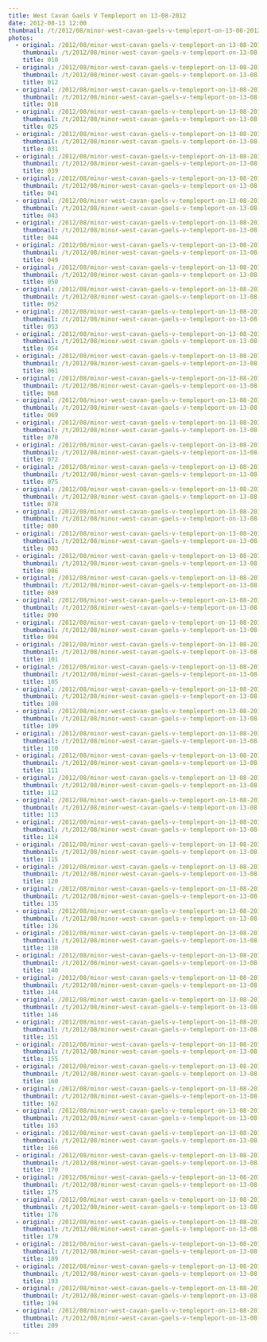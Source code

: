 ```yaml
---
title: West Cavan Gaels V Templeport on 13-08-2012
date: 2012-08-13 12:00
thumbnail: /t/2012/08/minor-west-cavan-gaels-v-templeport-on-13-08-2012/First-Half/010.jpg
photos:
  - original: /2012/08/minor-west-cavan-gaels-v-templeport-on-13-08-2012/First-Half/010.jpg
    thumbnail: /t/2012/08/minor-west-cavan-gaels-v-templeport-on-13-08-2012/First-Half/010.jpg
    title: 010
  - original: /2012/08/minor-west-cavan-gaels-v-templeport-on-13-08-2012/First-Half/012.jpg
    thumbnail: /t/2012/08/minor-west-cavan-gaels-v-templeport-on-13-08-2012/First-Half/012.jpg
    title: 012
  - original: /2012/08/minor-west-cavan-gaels-v-templeport-on-13-08-2012/First-Half/018.jpg
    thumbnail: /t/2012/08/minor-west-cavan-gaels-v-templeport-on-13-08-2012/First-Half/018.jpg
    title: 018
  - original: /2012/08/minor-west-cavan-gaels-v-templeport-on-13-08-2012/First-Half/025.jpg
    thumbnail: /t/2012/08/minor-west-cavan-gaels-v-templeport-on-13-08-2012/First-Half/025.jpg
    title: 025
  - original: /2012/08/minor-west-cavan-gaels-v-templeport-on-13-08-2012/First-Half/031.jpg
    thumbnail: /t/2012/08/minor-west-cavan-gaels-v-templeport-on-13-08-2012/First-Half/031.jpg
    title: 031
  - original: /2012/08/minor-west-cavan-gaels-v-templeport-on-13-08-2012/First-Half/039.jpg
    thumbnail: /t/2012/08/minor-west-cavan-gaels-v-templeport-on-13-08-2012/First-Half/039.jpg
    title: 039
  - original: /2012/08/minor-west-cavan-gaels-v-templeport-on-13-08-2012/First-Half/041.jpg
    thumbnail: /t/2012/08/minor-west-cavan-gaels-v-templeport-on-13-08-2012/First-Half/041.jpg
    title: 041
  - original: /2012/08/minor-west-cavan-gaels-v-templeport-on-13-08-2012/First-Half/043.jpg
    thumbnail: /t/2012/08/minor-west-cavan-gaels-v-templeport-on-13-08-2012/First-Half/043.jpg
    title: 043
  - original: /2012/08/minor-west-cavan-gaels-v-templeport-on-13-08-2012/First-Half/044.jpg
    thumbnail: /t/2012/08/minor-west-cavan-gaels-v-templeport-on-13-08-2012/First-Half/044.jpg
    title: 044
  - original: /2012/08/minor-west-cavan-gaels-v-templeport-on-13-08-2012/First-Half/049.jpg
    thumbnail: /t/2012/08/minor-west-cavan-gaels-v-templeport-on-13-08-2012/First-Half/049.jpg
    title: 049
  - original: /2012/08/minor-west-cavan-gaels-v-templeport-on-13-08-2012/First-Half/050.jpg
    thumbnail: /t/2012/08/minor-west-cavan-gaels-v-templeport-on-13-08-2012/First-Half/050.jpg
    title: 050
  - original: /2012/08/minor-west-cavan-gaels-v-templeport-on-13-08-2012/First-Half/052.jpg
    thumbnail: /t/2012/08/minor-west-cavan-gaels-v-templeport-on-13-08-2012/First-Half/052.jpg
    title: 052
  - original: /2012/08/minor-west-cavan-gaels-v-templeport-on-13-08-2012/First-Half/053.jpg
    thumbnail: /t/2012/08/minor-west-cavan-gaels-v-templeport-on-13-08-2012/First-Half/053.jpg
    title: 053
  - original: /2012/08/minor-west-cavan-gaels-v-templeport-on-13-08-2012/First-Half/054.jpg
    thumbnail: /t/2012/08/minor-west-cavan-gaels-v-templeport-on-13-08-2012/First-Half/054.jpg
    title: 054
  - original: /2012/08/minor-west-cavan-gaels-v-templeport-on-13-08-2012/First-Half/061.jpg
    thumbnail: /t/2012/08/minor-west-cavan-gaels-v-templeport-on-13-08-2012/First-Half/061.jpg
    title: 061
  - original: /2012/08/minor-west-cavan-gaels-v-templeport-on-13-08-2012/First-Half/068.jpg
    thumbnail: /t/2012/08/minor-west-cavan-gaels-v-templeport-on-13-08-2012/First-Half/068.jpg
    title: 068
  - original: /2012/08/minor-west-cavan-gaels-v-templeport-on-13-08-2012/First-Half/069.jpg
    thumbnail: /t/2012/08/minor-west-cavan-gaels-v-templeport-on-13-08-2012/First-Half/069.jpg
    title: 069
  - original: /2012/08/minor-west-cavan-gaels-v-templeport-on-13-08-2012/First-Half/070.jpg
    thumbnail: /t/2012/08/minor-west-cavan-gaels-v-templeport-on-13-08-2012/First-Half/070.jpg
    title: 070
  - original: /2012/08/minor-west-cavan-gaels-v-templeport-on-13-08-2012/First-Half/072.jpg
    thumbnail: /t/2012/08/minor-west-cavan-gaels-v-templeport-on-13-08-2012/First-Half/072.jpg
    title: 072
  - original: /2012/08/minor-west-cavan-gaels-v-templeport-on-13-08-2012/First-Half/075.jpg
    thumbnail: /t/2012/08/minor-west-cavan-gaels-v-templeport-on-13-08-2012/First-Half/075.jpg
    title: 075
  - original: /2012/08/minor-west-cavan-gaels-v-templeport-on-13-08-2012/First-Half/078.jpg
    thumbnail: /t/2012/08/minor-west-cavan-gaels-v-templeport-on-13-08-2012/First-Half/078.jpg
    title: 078
  - original: /2012/08/minor-west-cavan-gaels-v-templeport-on-13-08-2012/First-Half/080.jpg
    thumbnail: /t/2012/08/minor-west-cavan-gaels-v-templeport-on-13-08-2012/First-Half/080.jpg
    title: 080
  - original: /2012/08/minor-west-cavan-gaels-v-templeport-on-13-08-2012/First-Half/083.jpg
    thumbnail: /t/2012/08/minor-west-cavan-gaels-v-templeport-on-13-08-2012/First-Half/083.jpg
    title: 083
  - original: /2012/08/minor-west-cavan-gaels-v-templeport-on-13-08-2012/First-Half/086.jpg
    thumbnail: /t/2012/08/minor-west-cavan-gaels-v-templeport-on-13-08-2012/First-Half/086.jpg
    title: 086
  - original: /2012/08/minor-west-cavan-gaels-v-templeport-on-13-08-2012/First-Half/089.jpg
    thumbnail: /t/2012/08/minor-west-cavan-gaels-v-templeport-on-13-08-2012/First-Half/089.jpg
    title: 089
  - original: /2012/08/minor-west-cavan-gaels-v-templeport-on-13-08-2012/First-Half/090.jpg
    thumbnail: /t/2012/08/minor-west-cavan-gaels-v-templeport-on-13-08-2012/First-Half/090.jpg
    title: 090
  - original: /2012/08/minor-west-cavan-gaels-v-templeport-on-13-08-2012/First-Half/094.jpg
    thumbnail: /t/2012/08/minor-west-cavan-gaels-v-templeport-on-13-08-2012/First-Half/094.jpg
    title: 094
  - original: /2012/08/minor-west-cavan-gaels-v-templeport-on-13-08-2012/First-Half/101.jpg
    thumbnail: /t/2012/08/minor-west-cavan-gaels-v-templeport-on-13-08-2012/First-Half/101.jpg
    title: 101
  - original: /2012/08/minor-west-cavan-gaels-v-templeport-on-13-08-2012/First-Half/105.jpg
    thumbnail: /t/2012/08/minor-west-cavan-gaels-v-templeport-on-13-08-2012/First-Half/105.jpg
    title: 105
  - original: /2012/08/minor-west-cavan-gaels-v-templeport-on-13-08-2012/First-Half/108.jpg
    thumbnail: /t/2012/08/minor-west-cavan-gaels-v-templeport-on-13-08-2012/First-Half/108.jpg
    title: 108
  - original: /2012/08/minor-west-cavan-gaels-v-templeport-on-13-08-2012/First-Half/109.jpg
    thumbnail: /t/2012/08/minor-west-cavan-gaels-v-templeport-on-13-08-2012/First-Half/109.jpg
    title: 109
  - original: /2012/08/minor-west-cavan-gaels-v-templeport-on-13-08-2012/First-Half/110.jpg
    thumbnail: /t/2012/08/minor-west-cavan-gaels-v-templeport-on-13-08-2012/First-Half/110.jpg
    title: 110
  - original: /2012/08/minor-west-cavan-gaels-v-templeport-on-13-08-2012/First-Half/111.jpg
    thumbnail: /t/2012/08/minor-west-cavan-gaels-v-templeport-on-13-08-2012/First-Half/111.jpg
    title: 111
  - original: /2012/08/minor-west-cavan-gaels-v-templeport-on-13-08-2012/First-Half/112.jpg
    thumbnail: /t/2012/08/minor-west-cavan-gaels-v-templeport-on-13-08-2012/First-Half/112.jpg
    title: 112
  - original: /2012/08/minor-west-cavan-gaels-v-templeport-on-13-08-2012/First-Half/113.jpg
    thumbnail: /t/2012/08/minor-west-cavan-gaels-v-templeport-on-13-08-2012/First-Half/113.jpg
    title: 113
  - original: /2012/08/minor-west-cavan-gaels-v-templeport-on-13-08-2012/First-Half/114.jpg
    thumbnail: /t/2012/08/minor-west-cavan-gaels-v-templeport-on-13-08-2012/First-Half/114.jpg
    title: 114
  - original: /2012/08/minor-west-cavan-gaels-v-templeport-on-13-08-2012/First-Half/115.jpg
    thumbnail: /t/2012/08/minor-west-cavan-gaels-v-templeport-on-13-08-2012/First-Half/115.jpg
    title: 115
  - original: /2012/08/minor-west-cavan-gaels-v-templeport-on-13-08-2012/First-Half/120.jpg
    thumbnail: /t/2012/08/minor-west-cavan-gaels-v-templeport-on-13-08-2012/First-Half/120.jpg
    title: 120
  - original: /2012/08/minor-west-cavan-gaels-v-templeport-on-13-08-2012/First-Half/135.jpg
    thumbnail: /t/2012/08/minor-west-cavan-gaels-v-templeport-on-13-08-2012/First-Half/135.jpg
    title: 135
  - original: /2012/08/minor-west-cavan-gaels-v-templeport-on-13-08-2012/First-Half/136.jpg
    thumbnail: /t/2012/08/minor-west-cavan-gaels-v-templeport-on-13-08-2012/First-Half/136.jpg
    title: 136
  - original: /2012/08/minor-west-cavan-gaels-v-templeport-on-13-08-2012/First-Half/138.jpg
    thumbnail: /t/2012/08/minor-west-cavan-gaels-v-templeport-on-13-08-2012/First-Half/138.jpg
    title: 138
  - original: /2012/08/minor-west-cavan-gaels-v-templeport-on-13-08-2012/First-Half/140.jpg
    thumbnail: /t/2012/08/minor-west-cavan-gaels-v-templeport-on-13-08-2012/First-Half/140.jpg
    title: 140
  - original: /2012/08/minor-west-cavan-gaels-v-templeport-on-13-08-2012/First-Half/144.jpg
    thumbnail: /t/2012/08/minor-west-cavan-gaels-v-templeport-on-13-08-2012/First-Half/144.jpg
    title: 144
  - original: /2012/08/minor-west-cavan-gaels-v-templeport-on-13-08-2012/First-Half/146.jpg
    thumbnail: /t/2012/08/minor-west-cavan-gaels-v-templeport-on-13-08-2012/First-Half/146.jpg
    title: 146
  - original: /2012/08/minor-west-cavan-gaels-v-templeport-on-13-08-2012/First-Half/151.jpg
    thumbnail: /t/2012/08/minor-west-cavan-gaels-v-templeport-on-13-08-2012/First-Half/151.jpg
    title: 151
  - original: /2012/08/minor-west-cavan-gaels-v-templeport-on-13-08-2012/First-Half/155.jpg
    thumbnail: /t/2012/08/minor-west-cavan-gaels-v-templeport-on-13-08-2012/First-Half/155.jpg
    title: 155
  - original: /2012/08/minor-west-cavan-gaels-v-templeport-on-13-08-2012/First-Half/160.jpg
    thumbnail: /t/2012/08/minor-west-cavan-gaels-v-templeport-on-13-08-2012/First-Half/160.jpg
    title: 160
  - original: /2012/08/minor-west-cavan-gaels-v-templeport-on-13-08-2012/First-Half/162.jpg
    thumbnail: /t/2012/08/minor-west-cavan-gaels-v-templeport-on-13-08-2012/First-Half/162.jpg
    title: 162
  - original: /2012/08/minor-west-cavan-gaels-v-templeport-on-13-08-2012/First-Half/163.jpg
    thumbnail: /t/2012/08/minor-west-cavan-gaels-v-templeport-on-13-08-2012/First-Half/163.jpg
    title: 163
  - original: /2012/08/minor-west-cavan-gaels-v-templeport-on-13-08-2012/First-Half/166.jpg
    thumbnail: /t/2012/08/minor-west-cavan-gaels-v-templeport-on-13-08-2012/First-Half/166.jpg
    title: 166
  - original: /2012/08/minor-west-cavan-gaels-v-templeport-on-13-08-2012/First-Half/170.jpg
    thumbnail: /t/2012/08/minor-west-cavan-gaels-v-templeport-on-13-08-2012/First-Half/170.jpg
    title: 170
  - original: /2012/08/minor-west-cavan-gaels-v-templeport-on-13-08-2012/First-Half/175.jpg
    thumbnail: /t/2012/08/minor-west-cavan-gaels-v-templeport-on-13-08-2012/First-Half/175.jpg
    title: 175
  - original: /2012/08/minor-west-cavan-gaels-v-templeport-on-13-08-2012/First-Half/176.jpg
    thumbnail: /t/2012/08/minor-west-cavan-gaels-v-templeport-on-13-08-2012/First-Half/176.jpg
    title: 176
  - original: /2012/08/minor-west-cavan-gaels-v-templeport-on-13-08-2012/First-Half/179.jpg
    thumbnail: /t/2012/08/minor-west-cavan-gaels-v-templeport-on-13-08-2012/First-Half/179.jpg
    title: 179
  - original: /2012/08/minor-west-cavan-gaels-v-templeport-on-13-08-2012/First-Half/189.jpg
    thumbnail: /t/2012/08/minor-west-cavan-gaels-v-templeport-on-13-08-2012/First-Half/189.jpg
    title: 189
  - original: /2012/08/minor-west-cavan-gaels-v-templeport-on-13-08-2012/First-Half/193.jpg
    thumbnail: /t/2012/08/minor-west-cavan-gaels-v-templeport-on-13-08-2012/First-Half/193.jpg
    title: 193
  - original: /2012/08/minor-west-cavan-gaels-v-templeport-on-13-08-2012/First-Half/194.jpg
    thumbnail: /t/2012/08/minor-west-cavan-gaels-v-templeport-on-13-08-2012/First-Half/194.jpg
    title: 194
  - original: /2012/08/minor-west-cavan-gaels-v-templeport-on-13-08-2012/First-Half/209.jpg
    thumbnail: /t/2012/08/minor-west-cavan-gaels-v-templeport-on-13-08-2012/First-Half/209.jpg
    title: 209
---
```


